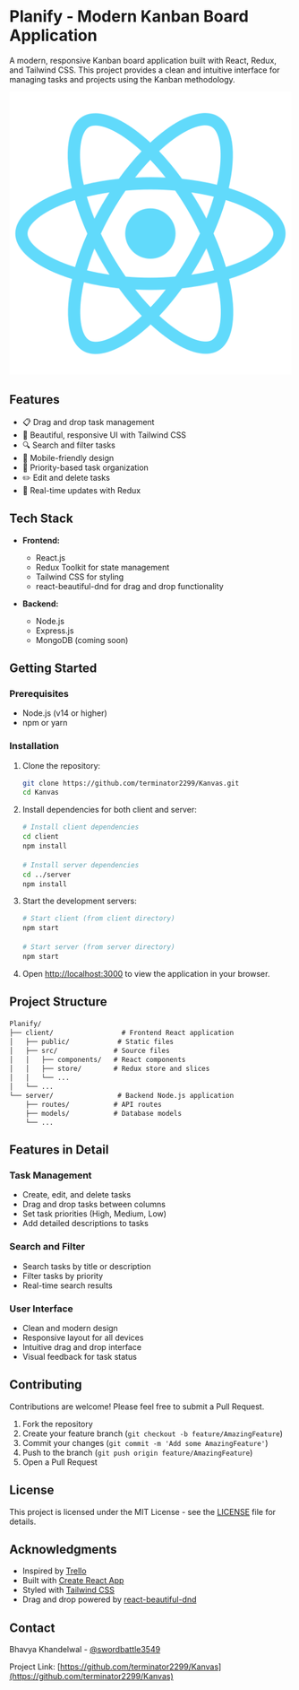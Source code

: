 # Planify - Modern Kanban Board Application

A modern, responsive Kanban board application built with React, Redux, and Tailwind CSS. This project provides a clean and intuitive interface for managing tasks and projects using the Kanban methodology.

![Planify Board](https://github.com/terminator2299/Kanvas/blob/main/client/public/logo512.png)

## Features

- 📋 Drag and drop task management
- 🎨 Beautiful, responsive UI with Tailwind CSS
- 🔍 Search and filter tasks
- 📱 Mobile-friendly design
- 🎯 Priority-based task organization
- ✏️ Edit and delete tasks
- 🔄 Real-time updates with Redux

## Tech Stack

- **Frontend:**
  - React.js
  - Redux Toolkit for state management
  - Tailwind CSS for styling
  - react-beautiful-dnd for drag and drop functionality

- **Backend:**
  - Node.js
  - Express.js
  - MongoDB (coming soon)

## Getting Started

### Prerequisites

- Node.js (v14 or higher)
- npm or yarn

### Installation

1. Clone the repository:
   ```bash
   git clone https://github.com/terminator2299/Kanvas.git
   cd Kanvas
   ```

2. Install dependencies for both client and server:
   ```bash
   # Install client dependencies
   cd client
   npm install

   # Install server dependencies
   cd ../server
   npm install
   ```

3. Start the development servers:
   ```bash
   # Start client (from client directory)
   npm start

   # Start server (from server directory)
   npm start
   ```

4. Open [http://localhost:3000](http://localhost:3000) to view the application in your browser.

## Project Structure

```
Planify/
├── client/                 # Frontend React application
│   ├── public/            # Static files
│   ├── src/              # Source files
│   │   ├── components/   # React components
│   │   ├── store/        # Redux store and slices
│   │   └── ...
│   └── ...
└── server/                # Backend Node.js application
    ├── routes/           # API routes
    ├── models/           # Database models
    └── ...
```

## Features in Detail

### Task Management
- Create, edit, and delete tasks
- Drag and drop tasks between columns
- Set task priorities (High, Medium, Low)
- Add detailed descriptions to tasks

### Search and Filter
- Search tasks by title or description
- Filter tasks by priority
- Real-time search results

### User Interface
- Clean and modern design
- Responsive layout for all devices
- Intuitive drag and drop interface
- Visual feedback for task status

## Contributing

Contributions are welcome! Please feel free to submit a Pull Request.

1. Fork the repository
2. Create your feature branch (`git checkout -b feature/AmazingFeature`)
3. Commit your changes (`git commit -m 'Add some AmazingFeature'`)
4. Push to the branch (`git push origin feature/AmazingFeature`)
5. Open a Pull Request

## License

This project is licensed under the MIT License - see the [LICENSE](LICENSE) file for details.

## Acknowledgments

- Inspired by [Trello](https://trello.com)
- Built with [Create React App](https://create-react-app.dev)
- Styled with [Tailwind CSS](https://tailwindcss.com)
- Drag and drop powered by [react-beautiful-dnd](https://github.com/atlassian/react-beautiful-dnd)

## Contact

Bhavya Khandelwal - [@swordbattle3549](https://github.com/swordbattle3549)

Project Link: [https://github.com/terminator2299/Kanvas](https://github.com/terminator2299/Kanvas)
